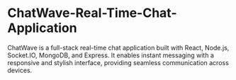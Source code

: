 # ChatWave-Real-Time-Chat-Application
ChatWave is a full-stack real-time chat application built with React, Node.js, Socket.IO, MongoDB, and Express. It enables instant messaging with a responsive and stylish interface, providing seamless communication across devices.
